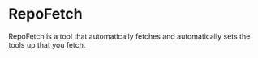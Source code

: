 # RepoFetch
RepoFetch is a tool that automatically fetches and automatically sets the tools up that you fetch. 
